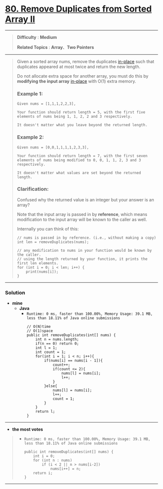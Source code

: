 # [80. Remove Duplicates from Sorted Array II](https://leetcode.com/problems/remove-duplicates-from-sorted-array-ii/)

---

> **Difficulty** : **Medium**
>
> **Related Topics** : **Array**、**Two Pointers**

---

> Given a sorted array nums, remove the duplicates [in-place](https://en.wikipedia.org/wiki/In-place_algorithm) such that duplicates appeared at most twice and return the new length.
>
> Do not allocate extra space for another array, you must do this by **modifying the input array** [in-place](https://en.wikipedia.org/wiki/In-place_algorithm) with O(1) extra memory.
>
> ### Example 1:
> ```
> Given nums = [1,1,1,2,2,3],
>
> Your function should return length = 5, with the first five elements of nums being 1, 1, 2, 2 and 3 respectively.
>
> It doesn't matter what you leave beyond the returned length.
> ```
>
> ### Example 2:
> ```
> Given nums = [0,0,1,1,1,1,2,3,3],
>
> Your function should return length = 7, with the first seven elements of nums being modified to 0, 0, 1, 1, 2, 3 and 3 respectively.
>
> It doesn't matter what values are set beyond the returned length.
> ```
>
> ### Clarification:
>
> Confused why the returned value is an integer but your answer is an array?
>
> Note that the input array is passed in by **reference**, which means modification to the input array will be known to the caller as well.
>
> Internally you can think of this:
> ```
> // nums is passed in by reference. (i.e., without making a copy)
> int len = removeDuplicates(nums);
>
> // any modification to nums in your function would be known by the caller.
> // using the length returned by your function, it prints the first len elements.
> for (int i = 0; i < len; i++) {
>     print(nums[i]);
> }
> ```

---


### Solution
* **mine**
  * **Java**
    * `Runtime: 0 ms, faster than 100.00%, Memory Usage: 39.1 MB, less than 18.11% of Java online submissions`
      ```
      // O(N)time
      // O(1)space
      public int removeDuplicates(int[] nums) {
          int n = nums.length;
          if(n == 0) return 0;
          int l = 1;
          int count = 1;
          for(int i = 1; i < n; i++){
              if(nums[i] == nums[i - 1]){
                  count++;
                  if(count <= 2){
                      nums[l] = nums[i];
                      l++;
                  }
              }else{
                  nums[l] = nums[i];
                  l++;
                  count = 1;
              }
          }
          return l;
      }
      ```

---


* **the most votes**
>  * `Runtime: 0 ms, faster than 100.00%, Memory Usage: 39.1 MB, less than 18.11% of Java online submissions`
>    ```
>    public int removeDuplicates(int[] nums) {
>        int i = 0;
>        for (int n : nums)
>            if (i < 2 || n > nums[i-2])
>                nums[i++] = n;
>        return i;
>    }
>    ```

---



